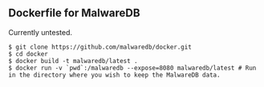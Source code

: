 ## Dockerfile for MalwareDB

Currently untested.

```
$ git clone https://github.com/malwaredb/docker.git
$ cd docker
$ docker build -t malwaredb/latest .
$ docker run -v `pwd`:/malwaredb --expose=8080 malwaredb/latest # Run in the directory where you wish to keep the MalwareDB data.
```

